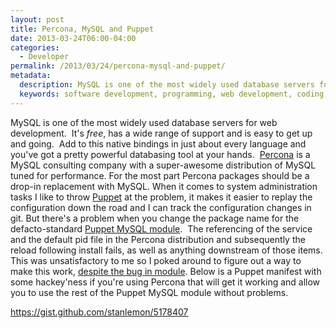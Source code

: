 ```yaml
---
layout: post
title: Percona, MySQL and Puppet
date: 2013-03-24T06:00-04:00
categories:
  - Developer
permalink: /2013/03/24/percona-mysql-and-puppet/
metadata:
  description: MySQL is one of the most widely used database servers for web development.
  keywords: software development, programming, web development, coding, MySQL, Puppet, Git
---
```

MySQL is one of the most widely used database servers for web development.  It's _free_, has a wide range of support and is easy to get up and going.  Add to this native bindings in just about every language and you've got a pretty powerful databasing tool at your hands.  [Percona](http://www.percona.com) is a MySQL consulting company with a super-awesome distribution of MySQL tuned for performance. For the most part Percona packages should be a drop-in replacement with MySQL. When it comes to system administration tasks I like to throw [Puppet](https://puppetlabs.com) at the problem, it makes it easier to replay the configuration down the road and I can track the configuration changes in git. But there's a problem when you change the package name for the defacto-standard [Puppet MySQL module](https://github.com/puppetlabs/puppetlabs-mysql).  The referencing of the service and the default pid file in the Percona distribution and subsequently the reload following install fails, as well as anything downstream of those items. This was unsatisfactory to me so I poked around to figure out a way to make this work, [despite the bug in module](http://projects.puppetlabs.com/issues/19562). Below is a Puppet manifest with some hackey'ness if you're using Percona that will get it working and allow you to use the rest of the Puppet MySQL module without problems.

https://gist.github.com/stanlemon/5178407
